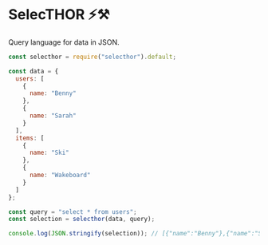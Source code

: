 # SelecTHOR ⚡⚒️

Query language for data in JSON.

```javascript
const selecthor = require("selecthor").default;

const data = {
  users: [
    {
      name: "Benny"
    },
    {
      name: "Sarah"
    }
  ],
  items: [
    {
      name: "Ski"
    },
    {
      name: "Wakeboard"
    }
  ]
};

const query = "select * from users";
const selection = selecthor(data, query);

console.log(JSON.stringify(selection)); // [{"name":"Benny"},{"name":"Sarah"}]
```
